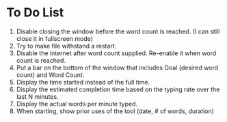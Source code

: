 # To Do List

1. Disable closing the window before the word count is reached. (I can still close it in fullscreen mode)
1. Try to make file withstand a restart.
1. Disable the internet after word count supplied. Re-enable it when word count is reached.
1. Put a bar on the bottom of the window that includes Goal (desired word count) and Word Count.
1. Display the time started instead of the full time.
1. Display the estimated completion time based on the typing rate over the last N minutes.
1. Display the actual words per minute typed.
1. When starting, show prior uses of the tool (date, # of words, duration)
